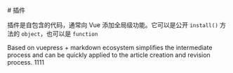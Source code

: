 ﻿﻿# 插件

插件是自包含的代码，通常向 Vue 添加全局级功能。它可以是公开 `install()` 方法的 `object`，也可以是 `function`

Based on vuepress + markdown ecosystem simplifies the intermediate process and can be quickly applied to the article creation and revision process. 1111
